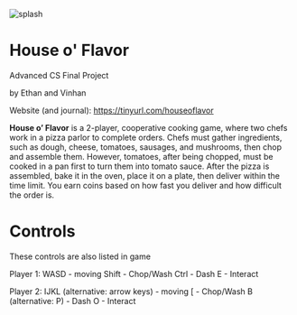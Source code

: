 ![splash](https://i.imgur.com/xk8pmfz.png)
# House o' Flavor
Advanced CS Final Project

by Ethan and Vinhan


Website (and journal): https://tinyurl.com/houseoflavor

**House o’ Flavor** is a 2-player, cooperative cooking game, where two chefs work in a pizza parlor to complete orders. Chefs must gather ingredients, such as dough, cheese, tomatoes, sausages, and mushrooms, then chop and assemble them. However, tomatoes, after being chopped, must be cooked in a pan first to turn them into tomato sauce. After the pizza is assembled, bake it in the oven, place it on a plate, then deliver within the time limit. You earn coins based on how fast you deliver and how difficult the order is.

# Controls
These controls are also listed in game

Player 1:
WASD - moving
Shift - Chop/Wash
Ctrl - Dash
E - Interact

Player 2:
IJKL (alternative: arrow keys) - moving
\[ - Chop/Wash
B (alternative: P) - Dash
O - Interact
